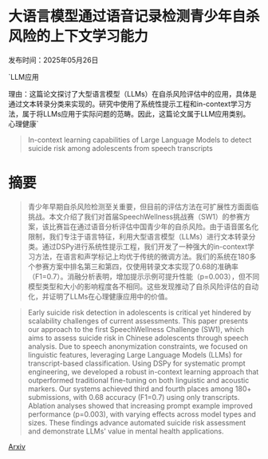 # 大语言模型通过语音记录检测青少年自杀风险的上下文学习能力

发布时间：2025年05月26日

`LLM应用

理由：这篇论文探讨了大型语言模型（LLMs）在自杀风险评估中的应用，具体是通过文本转录分类来实现的。研究中使用了系统性提示工程和in-context学习方法，属于将LLMs应用于实际问题的范畴。因此，这篇论文属于LLM应用类别。` `心理健康`

> In-context learning capabilities of Large Language Models to detect suicide risk among adolescents from speech transcripts

# 摘要

> 青少年早期自杀风险检测至关重要，但目前的评估方法在可扩展性方面面临挑战。本文介绍了我们对首届SpeechWellness挑战赛（SW1）的参赛方案，该比赛旨在通过语音分析评估中国青少年的自杀风险。由于语音匿名化限制，我们专注于语言特征，利用大型语言模型（LLMs）进行文本转录分类。通过DSPy进行系统性提示工程，我们开发了一种强大的in-context学习方法，在语言和声学标记上均优于传统的微调方法。我们的系统在180多个参赛方案中排名第三和第四，仅使用转录文本实现了0.68的准确率（F1=0.7）。消融分析表明，增加提示示例可提升性能（p=0.003），但不同模型类型和大小的影响程度各不相同。这些发现推动了自杀风险评估的自动化，并证明了LLMs在心理健康应用中的价值。

> Early suicide risk detection in adolescents is critical yet hindered by scalability challenges of current assessments. This paper presents our approach to the first SpeechWellness Challenge (SW1), which aims to assess suicide risk in Chinese adolescents through speech analysis. Due to speech anonymization constraints, we focused on linguistic features, leveraging Large Language Models (LLMs) for transcript-based classification. Using DSPy for systematic prompt engineering, we developed a robust in-context learning approach that outperformed traditional fine-tuning on both linguistic and acoustic markers. Our systems achieved third and fourth places among 180+ submissions, with 0.68 accuracy (F1=0.7) using only transcripts. Ablation analyses showed that increasing prompt example improved performance (p=0.003), with varying effects across model types and sizes. These findings advance automated suicide risk assessment and demonstrate LLMs' value in mental health applications.

[Arxiv](https://arxiv.org/abs/2505.20491)